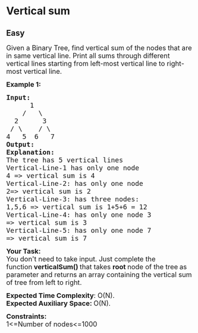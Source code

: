 # Vertical sum
##  Easy 
<div class="problem-statement">
                <p></p><p><span style="font-size:18px">Given a Binary Tree, find vertical sum of the nodes that are in same vertical line. Print all sums through different vertical lines starting from left-most vertical line to right-most vertical line.</span></p>

<p><span style="font-size:18px"><strong>Example 1:</strong></span></p>

<pre style="position: relative;"><span style="font-size:18px"><strong>Input:</strong></span>
     <span style="font-size:18px">  1
    /   \
  2      3
 / \    / \
4   5  6   7
<strong>Output: 
Explanation:</strong></span>
<span style="font-size:18px">The tree has 5 vertical lines
Vertical-Line-1 has only one node
4 =&gt; vertical sum is 4
Vertical-Line-2: has only one node
2=&gt; vertical sum is 2
Vertical-Line-3: has three nodes:
1,5,6 =&gt; vertical sum is 1+5+6 = 12
Vertical-Line-4: has only one node 3
=&gt; vertical sum is 3
Vertical-Line-5: has only one node 7
=&gt; vertical sum is 7</span>
<div class="open_grepper_editor" title="Edit &amp; Save To Grepper"></div></pre>

<p><strong><span style="font-size:18px">Your Task:</span></strong><br>
<span style="font-size:18px">You don't need to take input. Just complete the function<strong>&nbsp;verticalSum()&nbsp;</strong>that takes <strong>root </strong>node of the tree<strong>&nbsp;</strong>as parameter and returns an array containing&nbsp;the vertical sum of tree from left to right.</span></p>

<p><span style="font-size:18px"><strong>Expected Time Complexity</strong>: O(N).<br>
<strong>Expected Auxiliary Space:&nbsp;</strong>O(N).</span></p>

<p><span style="font-size:18px"><strong>Constraints:</strong><br>
1&lt;=Number of nodes&lt;=1000</span></p>
 <p></p>
            </div>